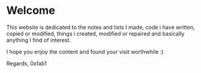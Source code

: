 # Welcome

This website is dedicated to the notes and lists I made, code i have written, copied or modified, things i created, modified or repaired and basically anything I find of interest.

I hope you enjoy the content and found your visit worthwhile :)

Regards,
0xfab1
